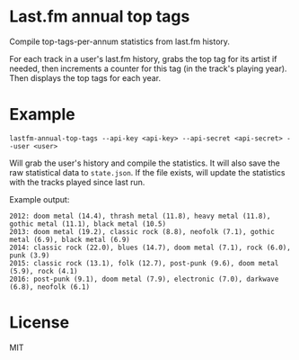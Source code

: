 # Last.fm annual top tags

Compile top-tags-per-annum statistics from last.fm history.

For each track in a user's last.fm history, grabs the top tag for its
artist if needed, then increments a counter for this tag (in the
track's playing year). Then displays the top tags for each year.

# Example

    lastfm-annual-top-tags --api-key <api-key> --api-secret <api-secret> --user <user>

Will grab the user's history and compile the statistics. It will also
save the raw statistical data to `state.json`. If the file exists, will
update the statistics with the tracks played since last run.

Example output:

    2012: doom metal (14.4), thrash metal (11.8), heavy metal (11.8), gothic metal (11.1), black metal (10.5)
    2013: doom metal (19.2), classic rock (8.8), neofolk (7.1), gothic metal (6.9), black metal (6.9)
    2014: classic rock (22.0), blues (14.7), doom metal (7.1), rock (6.0), punk (3.9)
    2015: classic rock (13.1), folk (12.7), post-punk (9.6), doom metal (5.9), rock (4.1)
    2016: post-punk (9.1), doom metal (7.9), electronic (7.0), darkwave (6.8), neofolk (6.1)

# License

MIT
